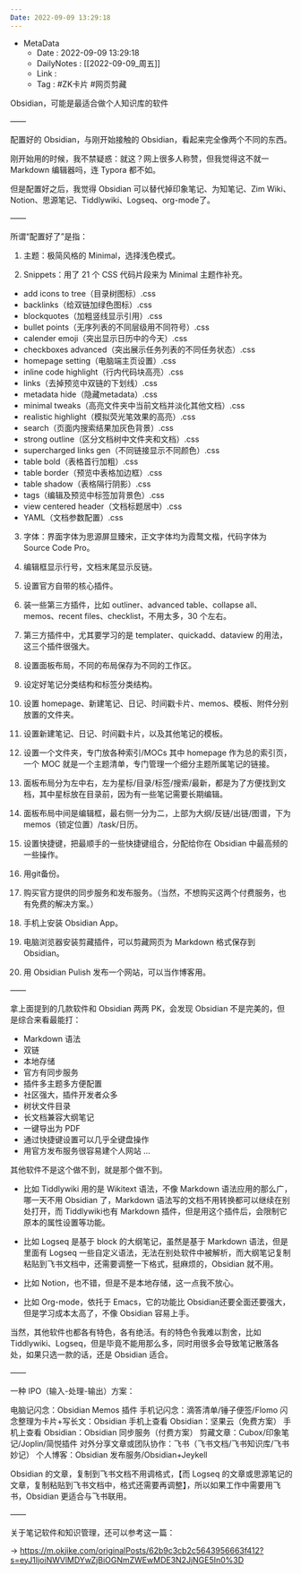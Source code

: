 ```yaml
---
Date: 2022-09-09 13:29:18
---
```

- MetaData
	- Date : 2022-09-09 13:29:18
	- DailyNotes : [[2022-09-09_周五]]
	- Link : 
	- Tag : #ZK卡片 #网页剪藏

Obsidian，可能是最适合做个人知识库的软件

——

配置好的 Obsidian，与刚开始接触的 Obsidian，看起来完全像两个不同的东西。

刚开始用的时候，我不禁疑惑：就这？网上很多人称赞，但我觉得这不就一 Markdown 编辑器吗，连 Typora 都不如。

但是配置好之后，我觉得 Obsidian 可以替代掉印象笔记、为知笔记、Zim Wiki、Notion、思源笔记、Tiddlywiki、Logseq、org-mode了。

——

所谓“配置好了”是指：

01. 主题：极简风格的 Minimal，选择浅色模式。

02. Snippets：用了 21 个 CSS 代码片段来为 Minimal 主题作补充。

- add icons to tree（目录树图标）.css
- backlinks（给双链加绿色图标）.css
- blockquotes（加粗竖线显示引用）.css
- bullet points（无序列表的不同层级用不同符号）.css
- calender emoji（突出显示日历中的今天）.css
- checkboxes advanced（突出展示任务列表的不同任务状态）.css
- homepage setting（电脑端主页设置）.css
- inline code highlight（行内代码块高亮）.css
- links（去掉预览中双链的下划线）.css
- metadata hide（隐藏metadata）.css
- minimal tweaks（高亮文件夹中当前文档并淡化其他文档）.css
- realistic highlight（模拟荧光笔效果的高亮）.css
- search（页面内搜索结果加灰色背景）.css
- strong outline（区分文档树中文件夹和文档）.css
- supercharged links gen（不同链接显示不同颜色）.css
- table bold（表格首行加粗）.css
- table border（预览中表格加边框）.css
- table shadow（表格隔行阴影）.css
- tags（编辑及预览中标签加背景色）.css
- view centered header（文档标题居中）.css
- YAML（文档参数配置）.css

03. 字体：界面字体为思源屏显臻宋，正文字体均为霞鹜文楷，代码字体为 Source Code Pro。

04. 编辑框显示行号，文档末尾显示反链。

05. 设置官方自带的核心插件。

06. 装一些第三方插件，比如 outliner、advanced table、collapse all、memos、recent files、checklist，不用太多，30 个左右。

07. 第三方插件中，尤其要学习的是 templater、quickadd、dataview 的用法，这三个插件很强大。

08. 设置面板布局，不同的布局保存为不同的工作区。

09. 设定好笔记分类结构和标签分类结构。

10. 设置 homepage、新建笔记、日记、时间戳卡片、memos、模板、附件分别放置的文件夹。

11. 设置新建笔记、日记、时间戳卡片，以及其他笔记的模板。

12. 设置一个文件夹，专门放各种索引/MOCs 其中 homepage 作为总的索引页，一个 MOC 就是一个主题清单，专门管理一个细分主题所属笔记的链接。

13. 面板布局分为左中右，左为星标/目录/标签/搜索/最新，都是为了方便找到文档，其中星标放在目录前，因为有一些笔记需要长期编辑。

14. 面板布局中间是编辑框，最右侧一分为二，上部为大纲/反链/出链/图谱，下为 memos（锁定位置）/task/日历。

15. 设置快捷键，把最顺手的一些快捷键组合，分配给你在 Obsidian 中最高频的一些操作。

16. 用git备份。

17. 购买官方提供的同步服务和发布服务。（当然，不想购买这两个付费服务，也有免费的解决方案。）

18. 手机上安装 Obsidian App。

19. 电脑浏览器安装剪藏插件，可以剪藏网页为 Markdown 格式保存到 Obsidian。

20. 用 Obsidian Pulish 发布一个网站，可以当作博客用。

——

拿上面提到的几款软件和 Obsidian 两两 PK，会发现 Obsidian 不是完美的，但是综合来看最能打：

- Markdown 语法
- 双链
- 本地存储
- 官方有同步服务
- 插件多主题多方便配置
- 社区强大，插件开发者众多
- 树状文件目录
- 长文档兼容大纲笔记
- 一键导出为 PDF
- 通过快捷键设置可以几乎全键盘操作
- 用官方发布服务很容易建个人网站
...

其他软件不是这个做不到，就是那个做不到。

- 比如 Tiddlywiki 用的是 Wikitext 语法，不像 Markdown 语法应用的那么广，哪一天不用 Obsidian 了，Markdown 语法写的文档不用转换都可以继续在别处打开，而 Tiddlywiki也有 Markdown 插件，但是用这个插件后，会限制它原本的属性设置等功能。

- 比如 Logseq 是基于 block 的大纲笔记，虽然是基于 Markdown 语法，但是里面有 Logseq 一些自定义语法，无法在别处软件中被解析，而大纲笔记复制粘贴到飞书文档中，还需要调整一下格式，挺麻烦的，Obsidian 就不用。

- 比如 Notion，也不错，但是不是本地存储，这一点我不放心。

- 比如 Org-mode，依托于 Emacs，它的功能比 Obsidian还要全面还要强大，但是学习成本太高了，不像 Obsidian 容易上手。

当然，其他软件也都各有特色，各有绝活。有的特色令我难以割舍，比如 Tiddlywiki、Logseq，但是毕竟不能用那么多，同时用很多会导致笔记散落各处，如果只选一款的话，还是 Obsidian 适合。

——

一种 IPO（输入-处理-输出）方案：

电脑记闪念：Obsidian Memos 插件
手机记闪念：滴答清单/锤子便签/Flomo
闪念整理为卡片+写长文：Obsidian
手机上查看 Obsidian：坚果云（免费方案）
手机上查看 Obsidian：Obsidian 同步服务（付费方案）
剪藏文章：Cubox/印象笔记/Joplin/简悦插件
对外分享文章或团队协作：飞书（飞书文档/飞书知识库/飞书妙记）
个人博客：Obsidian 发布服务/Obsidian+Jeykell

Obsidian 的文章，复制到飞书文档不用调格式，【而 Logseq 的文章或思源笔记的文章，复制粘贴到飞书文档中，格式还需要再调整】，所以如果工作中需要用飞书，Obsidian 更适合与飞书联用。

——

关于笔记软件和知识管理，还可以参考这一篇：

→ https://m.okjike.com/originalPosts/62b9c3cb2c5643956663f412?s=eyJ1IjoiNWVlMDYwZjBiOGNmZWEwMDE3N2JjNGE5In0%3D